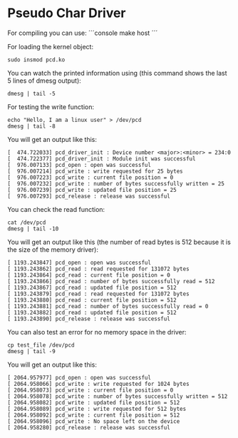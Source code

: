 # Pseudo Char Driver

For compiling you can use:
´´´console
make host
´´´

For loading the kernel object:
```console
sudo insmod pcd.ko 
```

You can watch the printed information using (this command shows the last 5 lines of dmesg output):
```console
dmesg | tail -5
```

For testing the write function:
```console
echo "Hello, I am a linux user" > /dev/pcd 
dmesg | tail -8
```

You will get an output like this:
```console
[  474.722033] pcd_driver_init : Device number <major>:<minor> = 234:0
[  474.722377] pcd_driver_init : Module init was successful
[  976.007133] pcd_open : open was successful
[  976.007214] pcd_write : write requested for 25 bytes
[  976.007223] pcd_write : current file position = 0
[  976.007232] pcd_write : number of bytes successfully written = 25
[  976.007239] pcd_write : updated file position = 25
[  976.007293] pcd_release : release was successful
```

You can check the read function:
```console
cat /dev/pcd 
dmesg | tail -10
```

You will get an output like this (the number of read bytes is 512 because it is the size of the memory driver):
```console
[ 1193.243847] pcd_open : open was successful
[ 1193.243862] pcd_read : read requested for 131072 bytes
[ 1193.243864] pcd_read : current file position = 0
[ 1193.243866] pcd_read : number of bytes successfully read = 512
[ 1193.243867] pcd_read : updated file position = 512
[ 1193.243879] pcd_read : read requested for 131072 bytes
[ 1193.243880] pcd_read : current file position = 512
[ 1193.243881] pcd_read : number of bytes successfully read = 0
[ 1193.243882] pcd_read : updated file position = 512
[ 1193.243890] pcd_release : release was successful
```
You can also test an error for no memory space in the driver:
```console
cp test_file /dev/pcd
dmesg | tail -9
```

You will get an output like this:
```console
[ 2064.957977] pcd_open : open was successful
[ 2064.958066] pcd_write : write requested for 1024 bytes
[ 2064.958073] pcd_write : current file position = 0
[ 2064.958078] pcd_write : number of bytes successfully written = 512
[ 2064.958082] pcd_write : updated file position = 512
[ 2064.958089] pcd_write : write requested for 512 bytes
[ 2064.958092] pcd_write : current file position = 512
[ 2064.958096] pcd_write : No space left on the device
[ 2064.958280] pcd_release : release was successful
```
